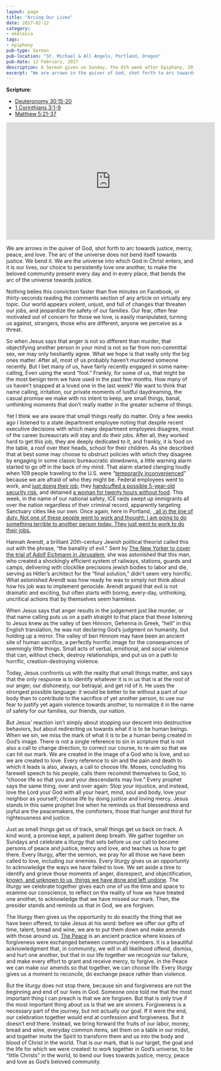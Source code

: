 ```yaml
---
layout: page
title: "Arcing Our Lives"
date: 2017-02-12
category:
- ekklesia
tags:
- epiphany
pub-type: Sermon
pub-location: "St. Michael & All Angels, Portland, Oregon"
pub-date: 12 February, 2017
description: A Sermon given on Sunday, the 6th week after Epiphany, 2017
excerpt: "We are arrows in the quiver of God, shot forth to arc towards justice, mercy, peace, and love. The arc of the universe does not bend itself towards justice. We bend it. We are the universe into which God in Christ enters, and it is our lives, our choice to persistently love one another, to make the beloved community present every day and in every place, that bends the arc of the universe towards justice."
---
```

**Scripture:**
<ul>
<li><a href="http://bible.oremus.org/?ql=354015084">Deuteronomy 30:15-20</a></li>
<li><a href="http://bible.oremus.org/?ql=354015108">1 Corinthians 3:1-9</a></li>
<li><a href="http://bible.oremus.org/?ql=354015128">Matthew 5:21-37</a></li>
</ul>
<div class="flex-video">
  <iframe width="560" height="315" src="https://www.youtube.com/embed/B_8_a2lztlA" frameborder="0" allowfullscreen></iframe>
</div>
<p>We are arrows in the quiver of God, shot forth to arc towards justice, mercy, peace, and love. The arc of the universe does not bend itself towards justice. We bend it. We are the universe into which God in Christ enters, and it is our lives, our choice to persistently love one another, to make the beloved community present every day and in every place, that bends the arc of the universe towards justice.</p>
<p>Nothing belies this conviction faster than five minutes on Facebook, or thirty-seconds reading the comments section of any article on virtually any topic. Our world appears violent, unjust, and full of changes that threaten our jobs, and jeopardize the safety of our families. Our fear, often fear motivated out of concern for those we love, is easily manipulated, turning us against, strangers, those who are different, anyone we perceive as a threat.</p>
<p>So when Jesus says that anger is not so different than murder, that objectifying another person in your mind is not so far from non-committal sex, we may only hesitantly agree. What we hope is that really only the big ones matter. After all, most of us probably haven&#8217;t murdered someone recently. But I bet many of us, have fairly recently engaged in some name-calling, Even using the word &#8220;fool.&#8221; Frankly, for some of us, that might be the most benign term we have used in the past few months. How many of us haven&#8217;t snapped at a loved one in the last week? We want to think that name calling, irritation, our private moments of lustful daydreaming, the casual promise we make with no intent to keep, are small things, banal, unthinking moments that don&#8217;t really matter in the greater scheme of things.</p>
<p>Yet I think we are aware that small things really do matter. Only a few weeks ago I listened to a state department employee noting that despite recent executive decisions with which many department employees disagree, most of the career bureaucrats will stay and do their jobs. After all, they worked hard to get this job, they are deeply dedicated to it, and frankly, it is food on the table, a roof over their heads, school for their children. As she described that at best some may choose to obstruct policies with which they disagree by engaging in some classic bureaucratic slowdowns, a little warning alarm started to go off in the back of my mind. That alarm started clanging loudly when 109 people traveling to the U.S. were &#8220;<a href="https://twitter.com/CBSNews/status/826152432115781634">temporarily inconvenienced</a>&#8221; because we are afraid of who they might be. Federal employees went to work, and <a href="http://www.baltimoresun.com/news/opinion/oped/bs-airport-inhumanity-20170206-story.html">just doing their job</a>, they <a href="http://www.independent.co.uk/news/world/americas/white-house-five-year-old-boy-detained-dulles-international-airport-hours-sean-spicer-pose-security-a7554521.html">handcuffed a possible 5-year-old security risk</a>, and detained <a href="http://jezebel.com/woman-and-her-2-children-held-at-dulles-airport-for-20-1791762183a">a woman for twenty hours without food</a>. This week, in the name of our national safety, ICE raids swept up immigrants all over the nation regardless of their criminal record, apparently targeting Sanctuary cities like our own. Once again, here in Portland, <a href="http://www.wweek.com/news/2017/02/10/man-shot-by-portland-police-officer-was-black-17-years-old-and-armed-with-a-fake-gun/">, all in the line of duty. Not one of these people went to work and thought: I am going to do something terrible to another person today. They just went to work to do their jobs.</a></p>
<p>Hannah Arendt, a brilliant 20th-century Jewish political theorist called this out with the phrase, &#8220;the banality of evil.&#8221; Sent by <a href="http://www.newyorker.com/magazine/1963/02/16/eichmann-in-jerusalem-i">The New Yorker to cover the trial of Adolf Eichmann in Jerusalem</a>, she was astonished that this man, who created a shockingly efficient system of railways, stations, guards and camps, delivering with clocklike precisions jewish bodies to labor and die, serving as Hitler&#8217;s architect for the &#8220;final solution,&#8221; didn&#8217;t seem very horrific. What astonished Arendt was how ready he was to simply not think about how his job was to implement genocide. Arendt argued that evil is not dramatic and exciting, but often starts with boring, every-day, unthinking, uncritical actions that by themselves seem harmless.</p>
<p>When Jesus says that anger results in the judgement just like murder, or that name calling puts us on a path straight to that place that those listening to Jesus knew as the valley of ben Hinnom, Gehenna in Greek, &#8220;hell&#8221; in this English translation, he was not declaring God&#8217;s judgment on humanity, but holding up a mirror. The valley of ben Hinnom may have been an ancient site of human sacrifice, a perfectly horrific image for the consequences of seemingly little things. Small acts of verbal, emotional, and social violence that can, without check, destroy relationships, and put us on a path to horrific, creation-destroying violence.</p>
<p>Today, Jesus confronts us with the reality that small things matter, and says that the only response is to identify whatever it is in us that is at the root of our anger, our dishonesty, our betrayal, and get rid of it. He uses the strongest possible language: it would be better to be without a part of our body than to contribute to the sacrifice of yet another person, to use our fear to justify yet again violence towards another, to normalize it in the name of safety for our families, our friends, our nation.</p>
<p>But Jesus&#8217; reaction isn&#8217;t simply about stopping our descent into destructive behaviors, but about redirecting us towards what it is to be human beings. When we sin, we miss the mark of what it is to be a human being created in God&#8217;s image. There is not a single reference to sin in scripture that is not also a call to change direction, to correct our course, to re-aim so that we can hit our mark. We are created in the image of a God who is love, and so we are created to love. Every reference to sin and the pain and death to which it leads is also, always, a call to choose life. Moses, concluding his farewell speech to his people, calls them recommit themselves to God, to &#8220;choose life so that you and your descendants may live.&#8221; Every prophet says the same thing, over and over again: Stop your injustice, and instead, love the Lord your God with all your heart, mind, soul and body, love your neighbor as yourself; choose life by doing justice and loving mercy. Jesus stands in this same prophet line when he reminds us that blessedness and joyful are the peacemakers, the comforters, those that hunger and thirst for righteousness and justice.</p>
<p>Just as small things get us of track, small things get us back on track. A kind word, a promise kept, a patient deep breath. We gather together on Sundays and celebrate a liturgy that sets before us our call to become persons of peace and justice, mercy and love, and teaches us how to get there. Every liturgy, after the sermon, we pray for all those we have been called to love, including our enemies. Every liturgy gives us an opportunity to acknowledge the ways we have failed to love. We set aside a time to identify and grieve those moments of anger, disrespect, and objectification, <a href="http://www.bcponline.org/HE/he2.html#Confession of Sin">known, and unknown to us, things we have done and left undone</a>. The liturgy we celebrate together gives each one of us the time and space to examine our conscience, to reflect on the reality of how we have treated one another, to acknowledge that we have missed our mark. Then, the presider stands and reminds us that in God, we are forgiven.</p>
<p>The liturgy then gives us the opportunity to do exactly the thing that we have been offered, to take Jesus at his word: before we offer our gifts of time, talent, bread and wine, we are to put them down and make amends with those around us. <a href="http://www.bcponline.org/HE/he2.html#The Peace">The Peace</a> is an ancient practice where kisses of forgiveness were exchanged between community members. It is a beautiful acknowledgment that, in community, we will in all likelihood offend, dismiss, and hurt one another, but that in our life together we recognize our failure, and make every effort to grant and receive mercy, to forgive. In the Peace we can make our amends so that together, we can choose life. Every liturgy gives us a moment to reconcile, do exchange peace rather than violence.</p>
<p>But the liturgy does not stop there, because sin and forgiveness are not the beginning and end of our lives in God. Someone once told me that the most important thing I can preach is that we are forgiven. But that is only true if the most important thing about us is that we are sinners. Forgiveness is a necessary part of the journey, but not actually our goal. If it were the end, our celebration together would end at confession and forgiveness. But it doesn&#8217;t end there. Instead, we bring forward the fruits of our labor, money, bread and wine, everyday common items, set them on a table in our midst, and together invite the Spirit to transform them and us into the body and blood of Christ in the world. That is our mark, that is our target, the goal and the life for which we were created: to work together in God&#8217;s universe, to be &#8220;little Christs&#8221; in the world, to bend our lives towards justice, mercy, peace and love as God&#8217;s beloved community.</p>
